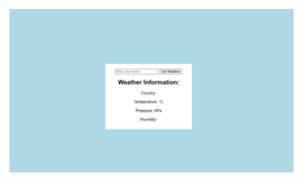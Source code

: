 
![User Registration Form](https://github.com/Amitkumar-Vaghela/weather_app/blob/master/templates/weather_layout.png)

